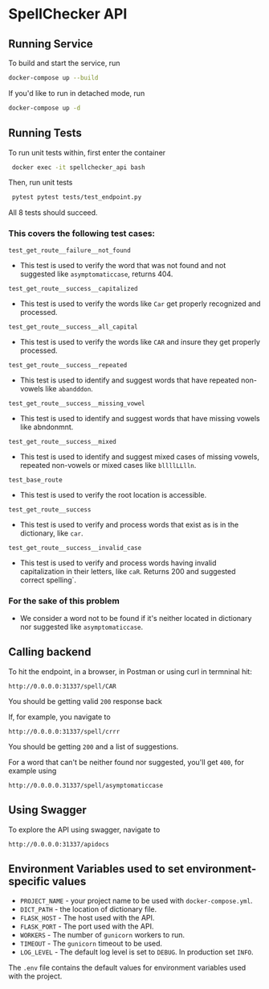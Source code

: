 # SpellChecker API

## Running Service

To build and start the service, run 
```bash
docker-compose up --build 
```

If you'd like to run in detached mode, run
```bash
docker-compose up -d 
```


## Running Tests

To run unit tests within, first enter the container

```bash
 docker exec -it spellchecker_api bash
```

Then, run unit tests

```bash
 pytest pytest tests/test_endpoint.py
```

All 8 tests should succeed.

### This covers the following test cases:

 ```test_get_route__failure__not_found``` 
  * This test is used to verify the word that was not found and not suggested like `asymptomaticcase`, returns 404.

 ```test_get_route__success__capitalized```
  * This test is used to verify the words like `Car` get properly recognized and processed.

 ```test_get_route__success__all_capital``` 
  * This test is used to verify the words like `CAR` and insure they get properly processed.

 ```test_get_route__success__repeated```
  * This test is used to identify and suggest words that have repeated non-vowels like `abandddon`.

 ```test_get_route__success__missing_vowel```
  * This test is used to identify and suggest words that have missing vowels like abndonmnt. 

 ```test_get_route__success__mixed```
  * This test is used to identify and suggest mixed cases of missing vowels, repeated non-vowels or mixed cases like `bllllLLlln`.

 ```test_base_route```
  * This test is used to verify the root location is accessible.

 ```test_get_route__success```
  * This test is used to verify and process words that exist as is in the dictionary, like `car`.

 ```test_get_route__success__invalid_case```
  * This test is used to verify and process words having invalid capitalization in their letters, like `caR`. Returns 200 and suggested correct spelling`.

### For the sake of this problem
  * We consider a word not to be found if it's neither located in dictionary nor suggested like `asymptomaticcase`.

## Calling backend

To hit the endpoint, in a browser, in Postman or using curl in termninal hit:

```
http://0.0.0.0:31337/spell/CAR
```

You should be getting valid `200` response back

If, for example, you navigate to

```
http://0.0.0.0:31337/spell/crrr
```

You should be getting `200` and a list of suggestions.

For a word that can't be neither found nor suggested, you'll get `400`, for example using

```
http://0.0.0.0.31337/spell/asymptomaticcase
```

## Using Swagger

To explore the API using swagger, navigate to


```
http://0.0.0.0:31337/apidocs
```


## Environment Variables used to set environment-specific values
* ```PROJECT_NAME```  - your project name to be used with ```docker-compose.yml```.
* ```DICT_PATH``` - the location of dictionary file.
* ```FLASK_HOST``` - The host used with the API.
* ```FLASK_PORT``` - The port used with the API.
* ```WORKERS``` - The number of ```gunicorn``` workers to run.
* ```TIMEOUT``` - The ```gunicorn``` timeout to be used.
* ```LOG_LEVEL``` - The default log level is set to ```DEBUG```. In production set ```INFO```.

The ```.env``` file contains the default values for environment variables used with the project.
